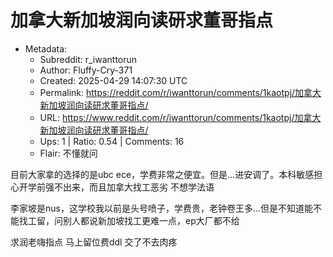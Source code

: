 # 加拿大新加坡润向读研求董哥指点

- Metadata:
  - Subreddit: r_iwanttorun
  - Author: Fluffy-Cry-371
  - Created: 2025-04-29 14:07:30 UTC
  - Permalink: https://reddit.com/r/iwanttorun/comments/1kaotpj/加拿大新加坡润向读研求董哥指点/
  - URL: https://www.reddit.com/r/iwanttorun/comments/1kaotpj/加拿大新加坡润向读研求董哥指点/
  - Ups: 1 | Ratio: 0.54 | Comments: 16
  - Flair: 不懂就问


目前大家拿的选择的是ubc
ece，学费非常之便宜。但是…进安调了。本科敏感担心开学前强不出来，而且加拿大找工恶劣
不想学法语

李家坡是nus，这学校我以前是头号喷子，学费贵，老钟卷王多…但是不知道能不能找工留，问别人都说新加坡找工更难一点，ep大厂都不给

求润老嗨指点 马上留位费ddl 交了不去肉疼

